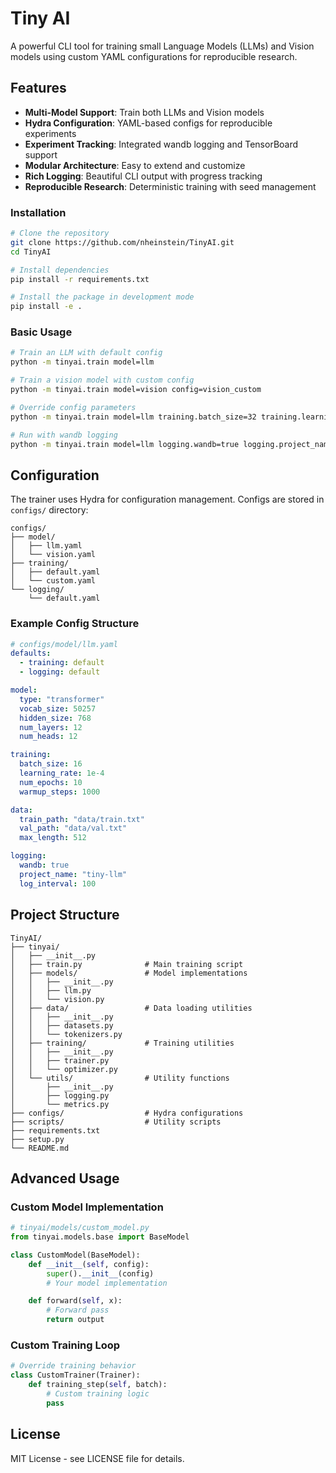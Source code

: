 # Tiny AI

A powerful CLI tool for training small Language Models (LLMs) and Vision models using custom YAML configurations for reproducible research.

## Features

-  **Multi-Model Support**: Train both LLMs and Vision models
-  **Hydra Configuration**: YAML-based configs for reproducible experiments
-  **Experiment Tracking**: Integrated wandb logging and TensorBoard support
-  **Modular Architecture**: Easy to extend and customize
-  **Rich Logging**: Beautiful CLI output with progress tracking
-  **Reproducible Research**: Deterministic training with seed management


### Installation

```bash
# Clone the repository
git clone https://github.com/nheinstein/TinyAI.git
cd TinyAI

# Install dependencies
pip install -r requirements.txt

# Install the package in development mode
pip install -e .
```

### Basic Usage

```bash
# Train an LLM with default config
python -m tinyai.train model=llm

# Train a vision model with custom config
python -m tinyai.train model=vision config=vision_custom

# Override config parameters
python -m tinyai.train model=llm training.batch_size=32 training.learning_rate=1e-4

# Run with wandb logging
python -m tinyai.train model=llm logging.wandb=true logging.project_name=my_experiment
```

## Configuration

The trainer uses Hydra for configuration management. Configs are stored in `configs/` directory:

```
configs/
├── model/
│   ├── llm.yaml
│   └── vision.yaml
├── training/
│   ├── default.yaml
│   └── custom.yaml
└── logging/
    └── default.yaml
```

### Example Config Structure

```yaml
# configs/model/llm.yaml
defaults:
  - training: default
  - logging: default

model:
  type: "transformer"
  vocab_size: 50257
  hidden_size: 768
  num_layers: 12
  num_heads: 12

training:
  batch_size: 16
  learning_rate: 1e-4
  num_epochs: 10
  warmup_steps: 1000

data:
  train_path: "data/train.txt"
  val_path: "data/val.txt"
  max_length: 512

logging:
  wandb: true
  project_name: "tiny-llm"
  log_interval: 100
```

## Project Structure

```
TinyAI/
├── tinyai/
│   ├── __init__.py
│   ├── train.py              # Main training script
│   ├── models/               # Model implementations
│   │   ├── __init__.py
│   │   ├── llm.py
│   │   └── vision.py
│   ├── data/                 # Data loading utilities
│   │   ├── __init__.py
│   │   ├── datasets.py
│   │   └── tokenizers.py
│   ├── training/             # Training utilities
│   │   ├── __init__.py
│   │   ├── trainer.py
│   │   └── optimizer.py
│   └── utils/                # Utility functions
│       ├── __init__.py
│       ├── logging.py
│       └── metrics.py
├── configs/                  # Hydra configurations
├── scripts/                  # Utility scripts
├── requirements.txt
├── setup.py
└── README.md
```

## Advanced Usage

### Custom Model Implementation

```python
# tinyai/models/custom_model.py
from tinyai.models.base import BaseModel

class CustomModel(BaseModel):
    def __init__(self, config):
        super().__init__(config)
        # Your model implementation

    def forward(self, x):
        # Forward pass
        return output
```

### Custom Training Loop

```python
# Override training behavior
class CustomTrainer(Trainer):
    def training_step(self, batch):
        # Custom training logic
        pass
```

## License

MIT License - see LICENSE file for details.
